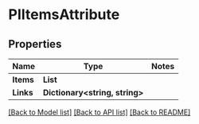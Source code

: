 # PIItemsAttribute

## Properties
Name | Type | Notes
------------ | ------------- | -------------
**Items** | **List<PIAttribute>**
**Links** | **Dictionary<string, string>**

[[Back to Model list]](../../README.md#documentation-for-models) [[Back to API list]](../../README.md#documentation-for-api-endpoints) [[Back to README]](../../README.md)
